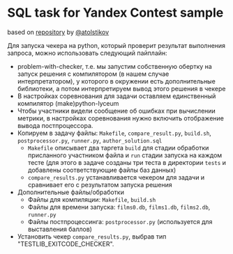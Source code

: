 # SQL task for Yandex Contest sample

based on [repository](https://github.com/atolstikov/yacontest-cheatsheet/tree/master/db-sqlite) by [@atolstikov](https://t.me/atolstikov)

Для запуска чекера на python, который проверит результат выполнения запроса, можно использовать следующий пайплайн:
* problem-with-checker, т.е. мы запустим собственную обертку на запуск решения с компилятором (в нашем случае
  интерпретатором), у которого в окружении есть дополнительные библиотеки, а потом интерпретируем вывод этого решения в
  чекере
* В настройках соревнования для задачи оставляем единственный компилятор (make)python-lyceum
* Чтобы участники видели сообщение об ошибках при вычислении метрики, в настройках соревнования нужно включить
  отображение вывода постпроцессора.
* Копируем в задачу файлы: `Makefile`, `compare_result.py`, `build.sh`, `postprocessor.py`, `runner.py`, `author_solution.sql`
  * `Makefile` описывает два таргета `build` для стадии обработки присланного участником файла и `run` стадии запуска на каждом тесте (для этого в задаче созданы три теста в директории `tests` и добавлены
    соответствующие файлы баз данных)
  * `compare_results.py` устанавливается чекером
    для задачи и сравнивает его с результатом запуска решения
* Дополнительные файлы/обработки
  * Файлы для компиляции: `Makefile`, `build.sh`
  * Файлы для времени запуска: `films0.db`, `films1.db`, `films2.db`, `runner.py`
  * Файлы постпроцессинга: `postprocessor.py` (используется для выставления баллов)
* Установить чекер `compare_results.py`, выбрав тип "TESTLIB_EXITCODE_CHECKER".
